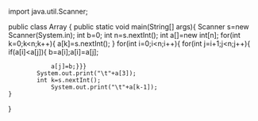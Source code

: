 import java.util.Scanner;

public class Array {
	public static void main(String[] args){
		Scanner s=new Scanner(System.in);
		int b=0;
		int n=s.nextInt();
		int a[]=new int[n];
		for(int k=0;k<n;k++){
			a[k]=s.nextInt();
		}
		for(int i=0;i<n;i++){
			for(int j=i+1;j<n;j++){
				if(a[i]<a[j]){
				b=a[i];a[i]=a[j];
		
				a[j]=b;}}}
			System.out.print("\t"+a[3]);
			int k=s.nextInt();	
				System.out.print("\t"+a[k-1]);
	}
}
